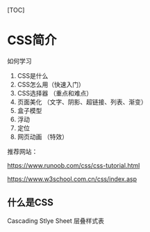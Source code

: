 

[TOC]



# CSS简介

如何学习

1. CSS是什么
2. CSS怎么用（快速入门）
3. CSS选择器 （重点和难点）
4. 页面美化 （文字、阴影、超链接、列表、渐变）
5. 盒子模型
6. 浮动
7. 定位
8. 网页动画 （特效）



推荐网站：

https://www.runoob.com/css/css-tutorial.html

https://www.w3school.com.cn/css/index.asp



## 什么是CSS

Cascading Stlye Sheet 层叠样式表




